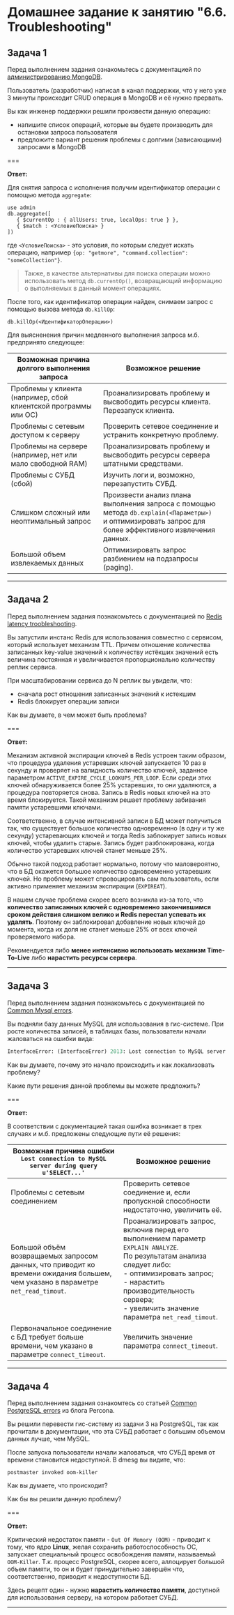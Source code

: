 # Домашнее задание к занятию "6.6. Troubleshooting"

## Задача 1

Перед выполнением задания ознакомьтесь с документацией по [администрированию MongoDB](https://docs.mongodb.com/manual/administration/).

Пользователь (разработчик) написал в канал поддержки, что у него уже 3 минуты происходит CRUD операция в MongoDB и её 
нужно прервать. 

Вы как инженер поддержки решили произвести данную операцию:
- напишите список операций, которые вы будете производить для остановки запроса пользователя
- предложите вариант решения проблемы с долгими (зависающими) запросами в MongoDB

===

**Ответ:**


Для снятия запроса с исполнения получим идентификатор операции с помощью метода `aggregate`:

````
use admin
db.aggregate([
   { $currentOp : { allUsers: true, localOps: true } },
   { $match : <УсловиеПоиска> }
])
````
где `<УсловиеПоиска>` - это условия, по которым следует искать операцию, например `{op: "getmore", "command.collection": "someCollection"}`.

> Также, в качестве альтернативы для поиска операции можно использовать метод `db.currentOp()`, возвращающий информацию о выполняемых в данный момент операциях.

После того, как идентификатор операции найден, снимаем запрос с помощью вызова метода `db.killOp`:

````
db.killOp(<ИдентификаторОперации>)
````

Для выясненения причин медленного выполнения запроса м.б. предпринято следующее:

| Возможная причина долгого выполнения запроса                    | Возможное решение                                                                                                                                            |
|-----------------------------------------------------------------|--------------------------------------------------------------------------------------------------------------------------------------------------------------|
| Проблемы у клиента (например, сбой клиентской программы или ОС) | Проанализировать проблему и высвободить ресурсы клиента. Перезапуск клиента.                                                                                 |
| Проблемы с сетевым доступом к серверу                           | Проверить сетевое соединение и устранить конкретную проблему.                                                                                                |
| Проблемы на сервере (например, нет или мало свободной RAM)      | Проанализировать проблему и высвободить ресурсы сервера штатными средствами.                                                                                 |
| Проблемы с СУБД (сбой)                                          | Изучить логи и, возможно, перезапустить СУБД.                                                                                                                |
| Слишком сложный или неоптимальный запрос                        | Произвести анализ плана выполнения запроса с помощью метода `db.explain(<Параметры>)`<br/> и оптимизировать запрос для более эффективного извлечения данных. |
| Большой объем извлекаемых данных                                | Оптимизировать запрос разбиением на подзапросы (paging).                                                                                                     |


---

## Задача 2

Перед выполнением задания познакомьтесь с документацией по [Redis latency troobleshooting](https://redis.io/topics/latency).

Вы запустили инстанс Redis для использования совместно с сервисом, который использует механизм TTL. 
Причем отношение количества записанных key-value значений к количеству истёкших значений есть величина постоянная и
увеличивается пропорционально количеству реплик сервиса. 

При масштабировании сервиса до N реплик вы увидели, что:
- сначала рост отношения записанных значений к истекшим
- Redis блокирует операции записи

Как вы думаете, в чем может быть проблема?

===

**Ответ:**

Механизм активной экспирации ключей в Redis устроен таким образом, что процедура удаления устаревших ключей запускается
10 раз в секунду и проверяет на валидность количество ключей, заданное параметром `ACTIVE_EXPIRE_CYCLE_LOOKUPS_PER_LOOP`.
Если среди этих ключей обнаруживается более 25% устаревших, то они удаляются, а процедура повторяется снова.
Запись в Redis новых ключей на это время блокируется. Такой механизм решает проблему забивания памяти устаревшими ключами.

Соответственно, в случае интенсивной записи в БД может получиться так, что существует большое количество одновременно (в одну и ту же секунду)
устаревающих ключей и тогда Redis заблокирует запись новых ключей, чтобы удалить старые. Запись будет разблокирована, когда
количество устаревших ключей станет меньше 25%.

Обычно такой подход работает нормально, потому что маловероятно, что в БД окажется большое количество одновременно устаревших ключей.
Но проблему может спровоцировать сам пользователь, если активно применяет механизм экспирации (`EXPIREAT`).

В нашем случае проблема скорее всего возникла из-за того, что **количество записанных ключей с одновременно закончившимся
сроком действия слишком велико и Redis перестал успевать их удалять**. Поэтому он заблокировал добавление новых ключей
до момента, когда их доля не станет меньше 25% от всех ключей проверяемого набора.

Рекомендуется либо **менее интенсивно использовать механизм Time-To-Live** либо **нарастить ресурсы сервера**.

---

## Задача 3

Перед выполнением задания познакомьтесь с документацией по [Common Mysql errors](https://dev.mysql.com/doc/refman/8.0/en/common-errors.html).

Вы подняли базу данных MySQL для использования в гис-системе. При росте количества записей, в таблицах базы,
пользователи начали жаловаться на ошибки вида:
```python
InterfaceError: (InterfaceError) 2013: Lost connection to MySQL server during query u'SELECT..... '
```

Как вы думаете, почему это начало происходить и как локализовать проблему?

Какие пути решения данной проблемы вы можете предложить?

===

**Ответ:**

В соответствии с документацией такая ошибка возникает в трех случаях и м.б. предложены следующие пути её решения:

| Возможная причина ошибки `Lost connection to MySQL server during query u'SELECT...'`                                             | Возможное решение                                                                                                                                                                                                                                          |
|----------------------------------------------------------------------------------------------------------------------------------|------------------------------------------------------------------------------------------------------------------------------------------------------------------------------------------------------------------------------------------------------------|
| Проблемы с сетевым соединением                                                                                                   | Проверить сетевое соединение и, если пропускной способности недостаточно, увеличить её.                                                                                                                                                                    |
| Большой объём возвращаемых запросом данных, что приводит ко времени ожидания большем, чем указано в параметре `net_read_timout`. | Проанализировать запрос, включив перед его выполнением параметр `EXPLAIN ANALYZE`.<br/>По результатам анализа следует либо:<br/>- оптимизировать запрос;<br/>- нарастить производительность сервера;<br/>- увеличить значение параметра `net_read_timout`. |
| Первоначальное соединение с БД требует больше времени, чем указано в параметре `connect_timeout`.                                | Увеличить значение параметра `connect_timeout`.                                                                                                                                                                                                            |

---

## Задача 4

Перед выполнением задания ознакомтесь со статьей [Common PostgreSQL errors](https://www.percona.com/blog/2020/06/05/10-common-postgresql-errors/) из блога Percona.

Вы решили перевести гис-систему из задачи 3 на PostgreSQL, так как прочитали в документации, что эта СУБД работает с 
большим объемом данных лучше, чем MySQL.

После запуска пользователи начали жаловаться, что СУБД время от времени становится недоступной. В dmesg вы видите, что:

`postmaster invoked oom-killer`

Как вы думаете, что происходит?

Как бы вы решили данную проблему?

===

**Ответ:**

Критический недостаток памяти - `Out Of Memory (OOM)` - приводит к тому, что ядро **Linux**, желая сохранить
работоспособность ОС, запускает специальный процесс освобождения памяти, называемый  `OOM-Killer`.
Т.к. процесс PostgreSQL, скорее всего, аллоцирует большой объем памяти, то он и будет принудительно завершён что,
соответственно, приводит к недоступности БД.

Здесь рецепт один - нужно **нарастить количество памяти**, доступной для использования серверу, на котором работает СУБД.

---